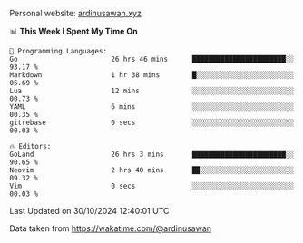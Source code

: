 Personal website: [ardinusawan.xyz](https://ardinusawan.xyz)

<!--START_SECTION:waka-->
📊 **This Week I Spent My Time On** 

```text
💬 Programming Languages: 
Go                       26 hrs 46 mins      ███████████████████████░░   93.17 % 
Markdown                 1 hr 38 mins        █░░░░░░░░░░░░░░░░░░░░░░░░   05.69 % 
Lua                      12 mins             ░░░░░░░░░░░░░░░░░░░░░░░░░   00.73 % 
YAML                     6 mins              ░░░░░░░░░░░░░░░░░░░░░░░░░   00.35 % 
gitrebase                0 secs              ░░░░░░░░░░░░░░░░░░░░░░░░░   00.03 % 

🔥 Editors: 
GoLand                   26 hrs 3 mins       ███████████████████████░░   90.65 % 
Neovim                   2 hrs 40 mins       ██░░░░░░░░░░░░░░░░░░░░░░░   09.32 % 
Vim                      0 secs              ░░░░░░░░░░░░░░░░░░░░░░░░░   00.03 % 
```


 Last Updated on 30/10/2024 12:40:01 UTC
<!--END_SECTION:waka-->
Data taken from https://wakatime.com/@ardinusawan
